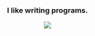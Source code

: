 <!-- Feel free to visit ![](https://img.shields.io/badge/bombar-dev-brightgreen) -->
  

<h3 align="center">I like writing programs.</h3>
<p align="center"><img align="center" src="https://github-readme-stats.vercel.app/api?username=ubombar&show_icons=true&line_height=27&count_private=true&title_color=ffffff&text_color=c9cacc&icon_color=2bbc8a&bg_color=1d1f21"></img></p>




